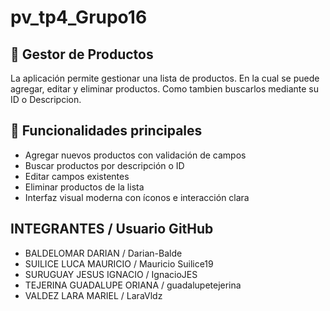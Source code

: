 # pv_tp4_Grupo16

## 🛒 Gestor de Productos 
La aplicación permite gestionar una lista de productos. En la cual se puede agregar, editar y eliminar productos. Como tambien buscarlos mediante su ID o Descripcion.

## 🎯 Funcionalidades principales

- Agregar nuevos productos con validación de campos
- Buscar productos por descripción o ID
- Editar campos existentes
- Eliminar productos de la lista
- Interfaz visual moderna con íconos e interacción clara

## INTEGRANTES / Usuario GitHub
- BALDELOMAR DARIAN / Darian-Balde 
- SUILICE LUCA MAURICIO / Mauricio Suilice19 
- SURUGUAY JESUS IGNACIO / IgnacioJES 
- TEJERINA GUADALUPE ORIANA / guadalupetejerina 
- VALDEZ LARA MARIEL / LaraVldz




